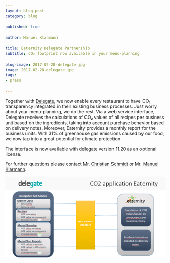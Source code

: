```yaml
---
layout: blog-post
category: blog

published: true

author: Manuel Klarmann

title: Eaternity Delegate Partnership
subtitle: CO₂ footprint now available in your menu-planning

blog-image: 2017-02-28-delegate.jpg
image: 2017-02-28-delegate.jpg
tags:
- press

---
```


Together with [Delegate][0], we now enable every restaurant to have CO₂ transparency integrated in their existing business processes. Just worry about your menu-planning, we do the rest. Via a web service interface, Delegate receives the calculations of CO₂ values of all recipes per business unit based on the ingredients, taking into account purchase behavior based on delivery notes. Moreover, Eaternity provides a monthly report for the business units. With 31% of greenhouse gas emissions caused by our food, we now tap into a great potential for climate protection.

The interface is now available with delegate version 11.20 as an optional license.

For further questions please contact Mr. [Christian Schmidt][1]  or Mr. [Manuel Klarmann][2].


![menu](/img/blog/2017-02-28-delegate/CO2_EN.jpg "Eaternity Delegate Partnership")


[0]: https://www.delegate-group.com/CO₂-fusabdruck-rezepturen-und-menuplanung/
[1]: mailto:christian.schmidt@delegate-group.com
[2]: mailto:mklarmann@eaternity.ch
